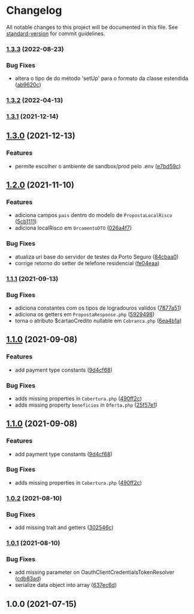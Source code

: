 # Changelog

All notable changes to this project will be documented in this file. See [standard-version](https://github.com/conventional-changelog/standard-version) for commit guidelines.

### [1.3.3](https://github.com/jetimob/portoseguro-sdk-php-laravel/compare/v1.3.2...v1.3.3) (2022-08-23)


### Bug Fixes

* altera o tipo de do método 'setUp' para o formato da classe estendida ([ab9620c](https://github.com/jetimob/portoseguro-sdk-php-laravel/commit/ab9620c10f034e607f9387c35265f71d39cfa4e5))

### [1.3.2](https://github.com/jetimob/portoseguro-sdk-php-laravel/compare/v1.3.1...v1.3.2) (2022-04-13)

### [1.3.1](https://github.com/jetimob/portoseguro-sdk-php-laravel/compare/v1.3.0...v1.3.1) (2021-12-14)

## [1.3.0](https://github.com/jetimob/portoseguro-sdk-php-laravel/compare/v1.2.0...v1.3.0) (2021-12-13)


### Features

* permite escolher o ambiente de sandbox/prod pelo .env ([e7bd59c](https://github.com/jetimob/portoseguro-sdk-php-laravel/commit/e7bd59c2dec42f2a8847d8b2e03a148a4ef9f713))

## [1.2.0](https://github.com/jetimob/portoseguro-sdk-php-laravel/compare/v1.1.1...v1.2.0) (2021-11-10)


### Features

* adiciona campos `pais` dentro do modelo de `PropostaLocalRisco` ([5cb1111](https://github.com/jetimob/portoseguro-sdk-php-laravel/commit/5cb111172bb6ea3bb4d1cdfe7fcfaf6a60035fb5))
* adiciona localRisco em `OrcamentoDTO` ([026a4f7](https://github.com/jetimob/portoseguro-sdk-php-laravel/commit/026a4f7f05f889772a1fd8fed1f0ff640573a564))


### Bug Fixes

* atualiza  uri base do servidor de testes da Porto Seguro ([84cbaa0](https://github.com/jetimob/portoseguro-sdk-php-laravel/commit/84cbaa03c1ff92e5a72ef91a8870af27d51b6ecc))
* corrige retorno do setter de telefone residencial ([fe04eaa](https://github.com/jetimob/portoseguro-sdk-php-laravel/commit/fe04eaa307f67e011cfead71d70dad6f9a1dc635))

### [1.1.1](https://github.com/jetimob/portoseguro-sdk-php-laravel/compare/v1.1.0...v1.1.1) (2021-09-13)


### Bug Fixes

* adiciona constantes com os tipos de logradouros validos ([7877a51](https://github.com/jetimob/portoseguro-sdk-php-laravel/commit/7877a515d904892385de7471651c5ceb2993779b))
* adiciona os getters em `PropostaResponse.php` ([5929498](https://github.com/jetimob/portoseguro-sdk-php-laravel/commit/5929498808b4754e2d92d1ba67767320dd98c639))
* torna o atributo $cartaoCredito nullable em `Cobranca.php` ([6ea4b1a](https://github.com/jetimob/portoseguro-sdk-php-laravel/commit/6ea4b1a37a03c297a2aed5ddc9f80ec810a5b6f1))

## [1.1.0](https://github.com/jetimob/portoseguro-sdk-php-laravel/compare/v1.0.2...v1.1.0) (2021-09-08)


### Features

* add payment type constants ([9d4cf68](https://github.com/jetimob/portoseguro-sdk-php-laravel/commit/9d4cf685c2e59dadf309e1cf6118ee1100b0aa9f))


### Bug Fixes

* adds missing properties in `Cobertura.php` ([490ff2c](https://github.com/jetimob/portoseguro-sdk-php-laravel/commit/490ff2c6cdf948fb9cfe651cd46730c0a70da04a))
* adds missing property `beneficios` in `Oferta.php` ([25f57e1](https://github.com/jetimob/portoseguro-sdk-php-laravel/commit/25f57e1092d863608f89edcf3ffc40310b925ba9))

## [1.1.0](https://github.com/jetimob/portoseguro-sdk-php-laravel/compare/v1.0.2...v1.1.0) (2021-09-08)


### Features

* add payment type constants ([9d4cf68](https://github.com/jetimob/portoseguro-sdk-php-laravel/commit/9d4cf685c2e59dadf309e1cf6118ee1100b0aa9f))


### Bug Fixes

* adds missing properties in `Cobertura.php` ([490ff2c](https://github.com/jetimob/portoseguro-sdk-php-laravel/commit/490ff2c6cdf948fb9cfe651cd46730c0a70da04a))

### [1.0.2](https://github.com/jetimob/portoseguro-sdk-php-laravel/compare/v1.0.1...v1.0.2) (2021-08-10)


### Bug Fixes

* add missing trait and getters ([302546c](https://github.com/jetimob/portoseguro-sdk-php-laravel/commit/302546c617e6643ddf1dc6c89c5216e43ad744c9))

### [1.0.1](https://github.com/jetimob/portoseguro-sdk-php-laravel/compare/v1.0.0...v1.0.1) (2021-08-10)


### Bug Fixes

* add missing parameter on OauthClientCredentialsTokenResolver ([cdb83ad](https://github.com/jetimob/portoseguro-sdk-php-laravel/commit/cdb83ad0eab22dd6e51a58ea6a00337e5869d03f))
* serialize data object into array ([637ec6d](https://github.com/jetimob/portoseguro-sdk-php-laravel/commit/637ec6df1b234aeec39fff8c17f3a4f240aac508))

## 1.0.0 (2021-07-15)
